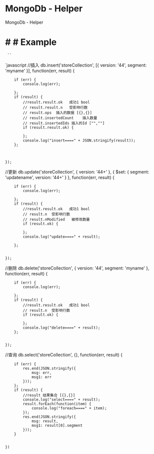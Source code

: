 ﻿ # MongoDb - Helper
 MongoDb - Helper
 # # # Example
     ``
 `javascript
//插入
 db.insert('storeCollection', [{
        version: '44',
        segment: 'myname'
    }], function(err, result) {

        if (err) {
            console.log(err);

        };
        if (result) {
            //result.result.ok   成功1 bool
            // result.result.n   受影响行数
            // result.ops  插入的数据 [{},{}]
            // result.insertedCount    插入数量
            // result.insertedIds 插入的Id ["",""]
            if (result.result.ok) {

            };
            console.log("insert====" + JSON.stringify(result));
        };



    });
 //更新
 db.update('storeCollection', {
        version: '44+' 
    }, {
        $set: {
            segment: 'updatename',
            version: '44+'
        }
    }, function(err, result) {

        if (err) {
            console.log(err);

        };
        if (result) {
            //result.result.ok   成功1 bool
            // result.n  受影响行数 
            // result.nModified   被修改数量
            if (result.ok) {

            };
            console.log("update====" + result);

        };


    });
 //删除
db.delete('storeCollection', {
        version: '44',
        segment: 'myname'
    }, function(err, result) {

        if (err) {
            console.log(err);

        };
        if (result) {
            //result.result.ok   成功1 bool
            // result.n  受影响行数
            if (result.ok) {

            };
            console.log("delete====" + result);
        };


    });
//查询
 db.select('storeCollection', {}, function(err, result) {

        if (err) {
            res.end(JSON.stringify({
                msg: err,
                msg1: err
            }));
        };
        if (result) {
            //result 结果集合 [{},{}]
            console.log("select====" + result);
            result.forEach(function(item) {
                console.log("foreach====" + item);
            });
            res.end(JSON.stringify({
                msg: result,
                msg1: result[0].segment
            }));
        }


    })
